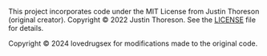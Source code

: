 This project incorporates code under the MIT License from Justin Thoreson (original creator).  Copyright ©  2022 Justin Thoreson. See the [LICENSE](LICENSE) file for details.

Copyright ©  2024 lovedrugsex for modifications made to the original code.
